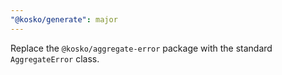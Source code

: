 ```yaml
---
"@kosko/generate": major
---
```


Replace the `@kosko/aggregate-error` package with the standard `AggregateError` class.
